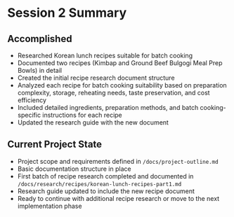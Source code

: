 # Session 2 Summary

## Accomplished

- Researched Korean lunch recipes suitable for batch cooking
- Documented two recipes (Kimbap and Ground Beef Bulgogi Meal Prep Bowls) in detail
- Created the initial recipe research document structure
- Analyzed each recipe for batch cooking suitability based on preparation complexity, storage, reheating needs, taste preservation, and cost efficiency
- Included detailed ingredients, preparation methods, and batch cooking-specific instructions for each recipe
- Updated the research guide with the new document

## Current Project State

- Project scope and requirements defined in `/docs/project-outline.md`
- Basic documentation structure in place
- First batch of recipe research completed and documented in `/docs/research/recipes/korean-lunch-recipes-part1.md`
- Research guide updated to include the new recipe document
- Ready to continue with additional recipe research or move to the next implementation phase